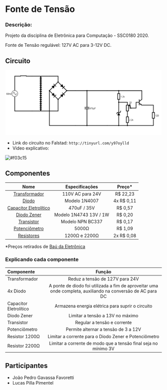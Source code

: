 # Fonte de Tensão


### Descrição: 
Projeto da disciplina de Eletrônica para Computação - SSC0180 2020.

Fonte de Tensão regulável: 127V AC para 3-12V DC. 



## Circuito

![](diagrama.png)

- Link do circuito no Falstad: `http://tinyurl.com/y97oylld`
- Video explicativo: 

![#f03c15](https://via.placeholder.com/15/f03c15/000000?text=+)

## Componentes

| Nome | Especificações | Preço\* |
|:---:|:---:|:---:|
| [Transformador](https://www.baudaeletronica.com.br/transformador-trafo-12v-12v-500ma-110-220vac.html) | 110V AC para 24V | R$ 22,23 |
| [Diodo](https://www.baudaeletronica.com.br/transistor-npn-bc337.html) | Modelo 1N4007 | 4x R$ 0,11 |
| [Capacitor Eletrolítico](https://www.baudaeletronica.com.br/capacitor-eletrolitico-470uf-35v.html) | 470uF / 35V | R$ 0,57 |
| [Diodo Zener](https://www.baudaeletronica.com.br/diodo-zener-1n4743-13v-1w.html) | Modelo 1N4743 13V / 1W | R$ 0,20 |
| [Transistor](https://www.baudaeletronica.com.br/transistor-npn-bc337.html) | Modelo NPN BC337 | R$ 0,17 |
| [Potenciômetro](https://www.baudaeletronica.com.br/potenciometro-linear-de-5k-5000.html) | 5000Ω | R$ 1,09 |
| [Resistores](https://www.baudaeletronica.com.br/resistor-1k2-5-1-4w.html) | 1200Ω e 2200Ω | 2x R$ 0,08 |

  \*Preços retirados de [Baú da Eletrônica](https://www.baudaeletronica.com.br/?gclid=EAIaIQobChMIxuPE1v6D6gIVl4aRCh1Mmwj7EAAYASAAEgI8n_D_BwE)


### Explicando cada componente

| Componente | Função | 
|:---|:---:|
| Transformador | Reduz a tensão de 127V para 24V |
| 4x Diodo | A ponte de diodo foi utilizada a fim de aproveitar uma onde completa, auxiliando na conversão de AC para DC |
| Capacitor Eletrolítico | Armazena energia elétrica para suprir o circuito |
| Diodo Zener | Limitar a tensão a 13V no máximo |
| Transistor | Regular a tensão e corrente |
| Potenciômetro | Permite alternar a tensão de 3 a 12V |
| Resistor 1200Ω | Limitar a corrente para o Diodo Zener e Potenciômetro |
| Resistor 2200Ω | Limitar a corrente de modo que a tensão final seja no mínimo 3V |




## Participantes
- João Pedro Gavassa Favoretti 
- Lucas Pilla Pimentel 
